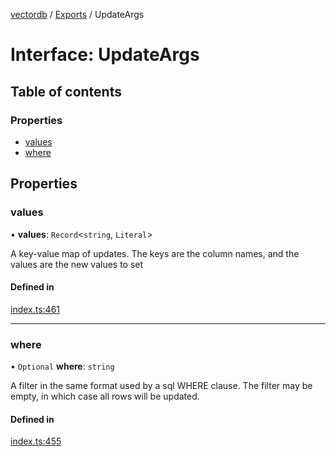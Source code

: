 [vectordb](../README.md) / [Exports](../modules.md) / UpdateArgs

# Interface: UpdateArgs

## Table of contents

### Properties

- [values](UpdateArgs.md#values)
- [where](UpdateArgs.md#where)

## Properties

### values

• **values**: `Record`\<`string`, `Literal`\>

A key-value map of updates. The keys are the column names, and the values are the
new values to set

#### Defined in

[index.ts:461](https://github.com/lancedb/lancedb/blob/5228ca4/node/src/index.ts#L461)

___

### where

• `Optional` **where**: `string`

A filter in the same format used by a sql WHERE clause. The filter may be empty,
in which case all rows will be updated.

#### Defined in

[index.ts:455](https://github.com/lancedb/lancedb/blob/5228ca4/node/src/index.ts#L455)
